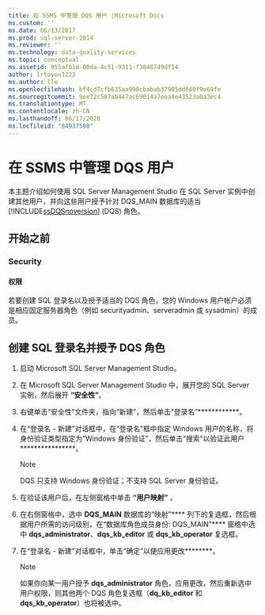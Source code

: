 ```yaml
---
title: 在 SSMS 中管理 DQS 用户 |Microsoft Docs
ms.custom: ''
ms.date: 06/13/2017
ms.prod: sql-server-2014
ms.reviewer: ''
ms.technology: data-quality-services
ms.topic: conceptual
ms.assetid: 955af01d-00da-4c51-9311-f3848749df54
author: lrtoyou1223
ms.author: lle
ms.openlocfilehash: bf4cd7cfb635aa990cbabab37905dd640f9e69fe
ms.sourcegitcommit: 9ee72c507ab447ac69014a7eea4e43523a0a3ec4
ms.translationtype: MT
ms.contentlocale: zh-CN
ms.lasthandoff: 06/17/2020
ms.locfileid: "84937508"
---
```

# <a name="manage-dqs-users-in-ssms"></a>在 SSMS 中管理 DQS 用户
  本主题介绍如何使用 SQL Server Management Studio 在 SQL Server 实例中创建其他用户，并向这些用户授予针对 DQS_MAIN 数据库的适当 [!INCLUDE[ssDQSnoversion](../includes/ssdqsnoversion-md.md)] (DQS) 角色。  
  
##  <a name="before-you-begin"></a><a name="BeforeYouBegin"></a> 开始之前  
  
###  <a name="security"></a><a name="Security"></a> Security  
  
####  <a name="permissions"></a><a name="Permissions"></a> 权限  
 若要创建 SQL 登录名以及授予适当的 DQS 角色，您的 Windows 用户帐户必须是相应固定服务器角色（例如 securityadmin、serveradmin 或 sysadmin）的成员。  
  
##  <a name="create-a-sql-login-and-grant-dqs-role"></a><a name="GrantRoles"></a>创建 SQL 登录名并授予 DQS 角色  
  
1.  启动 Microsoft SQL Server Management Studio。  
  
2.  在 Microsoft SQL Server Management Studio 中，展开您的 SQL Server 实例，然后展开 **“安全性”**。  
  
3.  右键单击“安全性”文件夹，指向“新建”，然后单击“登录名”************。  
  
4.  在“登录名 - 新建”对话框中，在“登录名”框中指定 Windows 用户的名称，将身份验证类型指定为“Windows 身份验证”，然后单击“搜索”以验证此用户****************。  
  
    > [!NOTE]  
    >  DQS 只支持 Windows 身份验证；不支持 SQL Server 身份验证。  
  
5.  在验证该用户后，在左侧窗格中单击 **“用户映射”** 。  
  
6.  在右侧窗格中，选中 **DQS_MAIN** 数据库的“映射”**** 列下的复选框，然后根据用户所需的访问级别，在“数据库角色成员身份: DQS_MAIN”**** 窗格中选中 **dqs_administrator**、**dqs_kb_editor** 或 **dqs_kb_operator** 复选框。  
  
7.  在“登录名 - 新建”对话框中，单击“确定”以便应用更改********。  
  
    > [!NOTE]  
    >  如果你向某一用户授予 **dqs_administrator** 角色，应用更改，然后重新选中用户权限，则其他两个 DQS 角色复选框（**dq_kb_editor** 和 **dqs_kb_operator**）也将被选中。  
  
  
